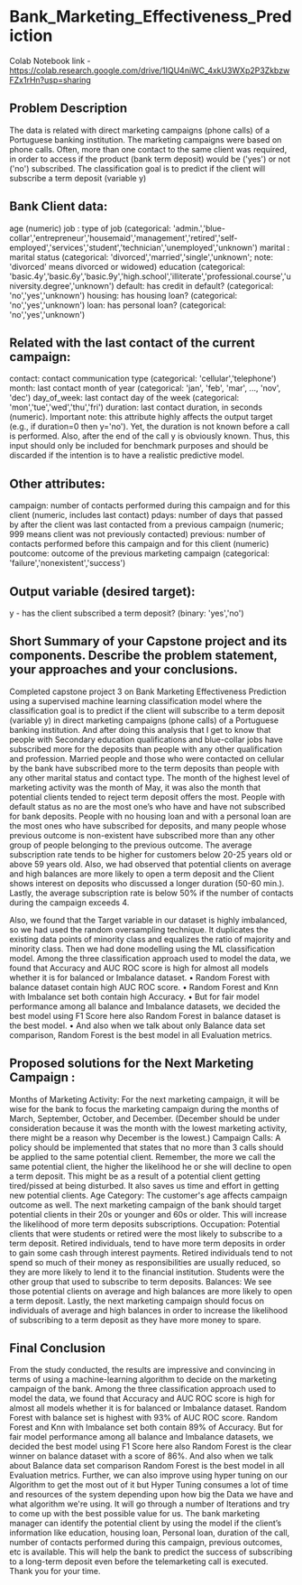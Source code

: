 # Bank_Marketing_Effectiveness_Prediction

Colab Notebook link - https://colab.research.google.com/drive/1IQU4niWC_4xkU3WXp2P3ZkbzwFZx1rHn?usp=sharing

## Problem Description
The data is related with direct marketing campaigns (phone calls) of a Portuguese banking institution. The marketing campaigns were based on phone calls. Often, more than one contact to the same client was required, in order to access if the product (bank term deposit) would be ('yes') or not ('no') subscribed. The classification goal is to predict if the client will subscribe a term deposit (variable y)

## Bank Client data:
age (numeric)
job : type of job (categorical: 'admin.','blue-collar','entrepreneur','housemaid','management','retired','self-employed','services','student','technician','unemployed','unknown')
marital : marital status (categorical: 'divorced','married','single','unknown'; note: 'divorced' means divorced or widowed)
education (categorical: 'basic.4y','basic.6y','basic.9y','high.school','illiterate','professional.course','university.degree','unknown')
default: has credit in default? (categorical: 'no','yes','unknown')
housing: has housing loan? (categorical: 'no','yes','unknown')
loan: has personal loan? (categorical: 'no','yes','unknown')

## Related with the last contact of the current campaign:
contact: contact communication type (categorical: 'cellular','telephone')
month: last contact month of year (categorical: 'jan', 'feb', 'mar', ..., 'nov', 'dec')
day_of_week: last contact day of the week (categorical: 'mon','tue','wed','thu','fri')
duration: last contact duration, in seconds (numeric). Important note: this attribute highly affects the output target (e.g., if duration=0 then y='no'). Yet, the duration is not known before a call is performed. Also, after the end of the call y is obviously known. Thus, this input should only be included for benchmark purposes and should be discarded if the intention is to have a realistic predictive model.

## Other attributes: 
campaign: number of contacts performed during this campaign and for this client (numeric, includes last contact)
pdays: number of days that passed by after the client was last contacted from a previous campaign (numeric; 999 means client was not previously contacted)
previous: number of contacts performed before this campaign and for this client (numeric)
poutcome: outcome of the previous marketing campaign (categorical: 'failure','nonexistent','success')

## Output variable (desired target):
y - has the client subscribed a term deposit? (binary: 'yes','no')

## Short Summary of your Capstone project and its components. Describe the problem statement, your approaches and your conclusions. 
Completed capstone project 3 on Bank Marketing Effectiveness Prediction using a supervised machine learning classification model where the classification goal is to predict if the client will subscribe to a term deposit (variable y) in direct marketing campaigns (phone calls) of a Portuguese banking institution. And after doing this analysis that I get to know that people with Secondary education qualifications and blue-collar jobs have subscribed more for the deposits than people with any other qualification and profession. Married people and those who were contacted on cellular by the bank have subscribed more to the term deposits than people with any other marital status and contact type. The month of the highest level of marketing activity was the month of May, it was also the month that potential clients tended to reject term deposit offers the most. People with default status as no are the most one’s who have and have not subscribed for bank deposits. People with no housing loan and with a personal loan are the most ones who have subscribed for deposits, and many people whose previous outcome is non-existent have subscribed more than any other group of people belonging to the previous outcome. The average subscription rate tends to be higher for customers below 20-25 years old or above 59 years old. Also, we had observed that potential clients on average and high balances are more likely to open a term deposit and the Client shows interest on deposits who discussed a longer duration (50-60 min.). Lastly, the average subscription rate is below 50% if the number of contacts during the campaign exceeds 4.

Also, we found that the Target variable in our dataset is highly imbalanced, so we had used the random oversampling technique. It duplicates the existing data points of minority class and equalizes the ratio of majority and minority class. Then we had done modelling using the ML classification model. 
Among the three classification approach used to model the data, we found that Accuracy and AUC ROC score is high for almost all models whether it is for balanced or Imbalance dataset.
•	Random Forest with balance dataset contain high AUC ROC score.
•	Random Forest and Knn with Imbalance set both contain high Accuracy.
•	But for fair model performance among all balance and Imbalance datasets, we decided the best model using F1 Score here also Random Forest in balance dataset is the best model.
•	And also when we talk about only Balance data set comparison, Random Forest is the best model in all Evaluation metrics.

## Proposed solutions for the Next Marketing Campaign :
Months of Marketing Activity: For the next marketing campaign, it will be wise for the bank to focus the marketing campaign during the months of March, September, October, and December. (December should be under consideration because it was the month with the lowest marketing activity, there might be a reason why December is the lowest.)
Campaign Calls: A policy should be implemented that states that no more than 3 calls should be applied to the same potential client. Remember, the more we call the same potential client, the higher the likelihood he or she will decline to open a term deposit. This might be as a result of a potential client getting tired/pissed at being disturbed. It also saves us time and effort in getting new potential clients.
Age Category: The customer's age affects campaign outcome as well. The next marketing campaign of the bank should target potential clients in their 20s or younger and 60s or older. This will increase the likelihood of more term deposits subscriptions.
Occupation: Potential clients that were students or retired were the most likely to subscribe to a term deposit. Retired individuals, tend to have more term deposits in order to gain some cash through interest payments. Retired individuals tend to not spend so much of their money as responsibilities are usually reduced, so they are more likely to lend it to the financial institution. Students were the other group that used to subscribe to term deposits.
Balances: We see those potential clients on average and high balances are more likely to open a term deposit. Lastly, the next marketing campaign should focus on individuals of average and high balances in order to increase the likelihood of subscribing to a term deposit as they have more money to spare.

## Final Conclusion
From the study conducted, the results are impressive and convincing in terms of using a machine-learning algorithm to decide on the marketing campaign of the bank. Among the three classification approach used to model the data, we found that Accuracy and AUC ROC score is high for almost all models whether it is for balanced or Imbalance dataset.
Random Forest with balance set is highest with 93% of AUC ROC score.
Random Forest and Knn with Imbalance set both contain 89% of Accuracy.
But for fair model performance among all balance and Imbalance datasets, we decided the best model using F1 Score here also Random Forest is the clear winner on balance dataset with a score of 86%.
And also when we talk about Balance data set comparison Random Forest is the best model in all Evaluation metrics.
Further, we can also improve using hyper tuning on our Algorithm to get the most out of it but Hyper Tuning consumes a lot of time and resources of the system depending upon how big the Data we have and what algorithm we're using. It will go through a number of Iterations and try to come up with the best possible value for us.
The bank marketing manager can identify the potential client by using the model if the client’s information like education, housing loan, Personal loan, duration of the call, number of contacts performed during this campaign, previous outcomes, etc is available. This will help the bank to predict the success of subscribing to a long-term deposit even before the telemarketing call is executed.
Thank you for your time.
